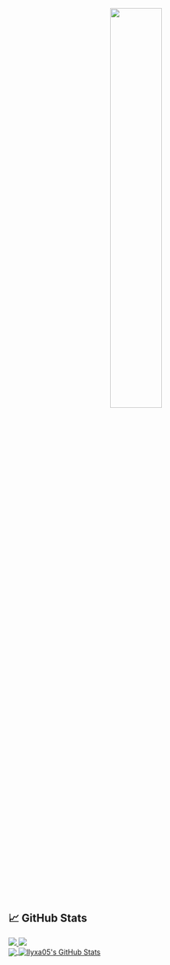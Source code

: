 <p align=center>
  <a href="https://discord.com/users/1040321372758487112"><img src="https://lanyard-profile-readme.vercel.app/api/1040321372758487112" width=45%></a>
</p>

## &#x1f4c8; GitHub Stats

<a href="https://github.com/xiaotox-devfr?tab=followers">
  <img src="https://img.shields.io/github/followers/llyxa05">
</a>

<a href="https://github.com/loTus04">
   <img src="https://komarev.com/ghpvc/?username=llyxa05">
</a>
</br>

<a href="https://github.com/llyxa05">
  <img align="center" src="https://github-readme-stats.vercel.app/api/top-langs/?username=llyxa05&title_color=252222&text_color=30d5c8&icon_color=ffff00&bg_color=291b29" />
</a>

<a href="https://github.com/loTus04">
  <img align="center" src="https://github-readme-stats.vercel.app/api?username=llyxa05&show_icons=true&line_height=27&count_private=true&title_color=ff3855&text_color=30d5c8&icon_color=ffff00&bg_color=291b29" alt="llyxa05's GitHub Stats" />
</a>
</br>
</br>
